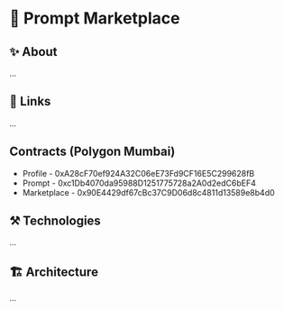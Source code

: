 # 🤖 Prompt Marketplace

## ✨ About

...

## 🔗 Links

...

## Contracts (Polygon Mumbai)

- Profile - 0xA28cF70ef924A32C06eE73Fd9CF16E5C299628fB
- Prompt - 0xc1Db4070da95988D1251775728a2A0d2edC6bEF4
- Marketplace - 0x90E4429df67cBc37C9D06d8c4811d13589e8b4d0

## ⚒️ Technologies

...

## 🏗️ Architecture

...
